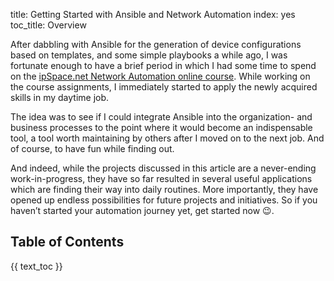 title: Getting Started with Ansible and Network Automation
index: yes
toc_title: Overview

After dabbling with Ansible for the generation of device configurations based on templates,
and some simple playbooks a while ago, I was fortunate enough to have a brief period in
which I had some time to spend on the
[ipSpace.net Network Automation online course](https://www.ipspace.net/Building_Network_Automation_Solutions).
While working on the course assignments, I immediately started to apply the newly acquired skills
in my daytime job.

The idea was to see if I could integrate Ansible into the organization- and business processes to the point where
it would become an indispensable tool, a tool worth maintaining by others after I moved on to the next job.
And of course, to have fun while finding out.

And indeed, while the projects discussed in this article are a never-ending work-in-progress, they have so
far resulted in several useful applications which are finding their way into daily routines. More importantly,
they have opened up endless possibilities for future projects and initiatives. So if you haven’t started
your automation journey yet, get started now 😉.

## Table of Contents

{{ text_toc }}
